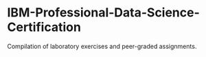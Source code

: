# IBM-Professional-Data-Science-Certification
Compilation of laboratory exercises and peer-graded assignments.
